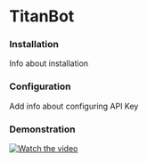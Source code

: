 # TitanBot


### Installation
Info about installation


### Configuration
Add info about configuring API Key 


### Demonstration

[![Watch the video](https://img.youtube.com/vi/Fg-2ccIZbTQ/0.jpg)](https://www.youtube.com/watch?v=Fg-2ccIZbTQ)


